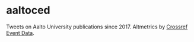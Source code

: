 # aaltoced

Tweets on Aalto University publications since 2017. Altmetrics by [Crossref Event Data](https://www.eventdata.crossref.org/guide/).
